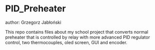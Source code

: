 # PID_Preheater
author: Grzegorz Jabłoński

This repo contains files about my school project that converts normal preheater that is controlled by relay with more advanced PID regulator control, two thermocouples, oled screen, GUI and encoder.
